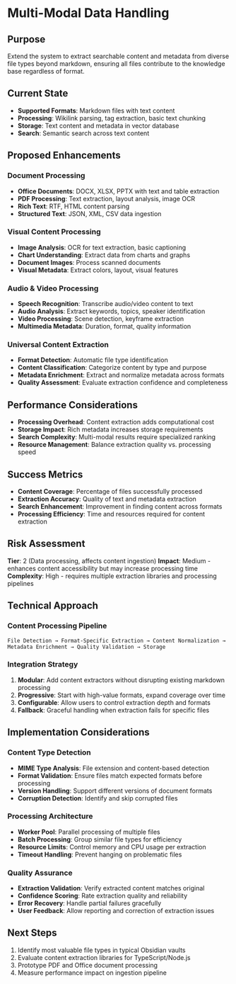 # Multi-Modal Data Handling

## Purpose
Extend the system to extract searchable content and metadata from diverse file types beyond markdown, ensuring all files contribute to the knowledge base regardless of format.

## Current State
- **Supported Formats**: Markdown files with text content
- **Processing**: Wikilink parsing, tag extraction, basic text chunking
- **Storage**: Text content and metadata in vector database
- **Search**: Semantic search across text content

## Proposed Enhancements

### Document Processing
- **Office Documents**: DOCX, XLSX, PPTX with text and table extraction
- **PDF Processing**: Text extraction, layout analysis, image OCR
- **Rich Text**: RTF, HTML content parsing
- **Structured Text**: JSON, XML, CSV data ingestion

### Visual Content Processing
- **Image Analysis**: OCR for text extraction, basic captioning
- **Chart Understanding**: Extract data from charts and graphs
- **Document Images**: Process scanned documents
- **Visual Metadata**: Extract colors, layout, visual features

### Audio & Video Processing
- **Speech Recognition**: Transcribe audio/video content to text
- **Audio Analysis**: Extract keywords, topics, speaker identification
- **Video Processing**: Scene detection, keyframe extraction
- **Multimedia Metadata**: Duration, format, quality information

### Universal Content Extraction
- **Format Detection**: Automatic file type identification
- **Content Classification**: Categorize content by type and purpose
- **Metadata Enrichment**: Extract and normalize metadata across formats
- **Quality Assessment**: Evaluate extraction confidence and completeness

## Performance Considerations
- **Processing Overhead**: Content extraction adds computational cost
- **Storage Impact**: Rich metadata increases storage requirements
- **Search Complexity**: Multi-modal results require specialized ranking
- **Resource Management**: Balance extraction quality vs. processing speed

## Success Metrics
- **Content Coverage**: Percentage of files successfully processed
- **Extraction Accuracy**: Quality of text and metadata extraction
- **Search Enhancement**: Improvement in finding content across formats
- **Processing Efficiency**: Time and resources required for content extraction

## Risk Assessment
**Tier**: 2 (Data processing, affects content ingestion)
**Impact**: Medium - enhances content accessibility but may increase processing time
**Complexity**: High - requires multiple extraction libraries and processing pipelines

## Technical Approach

### Content Processing Pipeline
```
File Detection → Format-Specific Extraction → Content Normalization → Metadata Enrichment → Quality Validation → Storage
```

### Integration Strategy
1. **Modular**: Add content extractors without disrupting existing markdown processing
2. **Progressive**: Start with high-value formats, expand coverage over time
3. **Configurable**: Allow users to control extraction depth and formats
4. **Fallback**: Graceful handling when extraction fails for specific files

## Implementation Considerations

### Content Type Detection
- **MIME Type Analysis**: File extension and content-based detection
- **Format Validation**: Ensure files match expected formats before processing
- **Version Handling**: Support different versions of document formats
- **Corruption Detection**: Identify and skip corrupted files

### Processing Architecture
- **Worker Pool**: Parallel processing of multiple files
- **Batch Processing**: Group similar file types for efficiency
- **Resource Limits**: Control memory and CPU usage per extraction
- **Timeout Handling**: Prevent hanging on problematic files

### Quality Assurance
- **Extraction Validation**: Verify extracted content matches original
- **Confidence Scoring**: Rate extraction quality and reliability
- **Error Recovery**: Handle partial failures gracefully
- **User Feedback**: Allow reporting and correction of extraction issues

## Next Steps
1. Identify most valuable file types in typical Obsidian vaults
2. Evaluate content extraction libraries for TypeScript/Node.js
3. Prototype PDF and Office document processing
4. Measure performance impact on ingestion pipeline
